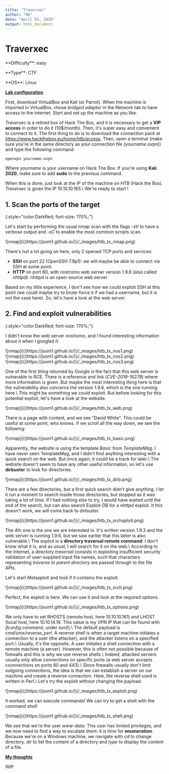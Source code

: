 ```yaml
---
title: "Traverxec"
author: "Me"
date: "April 03, 2020"
output: html_document
---
```


# Traverxec

 <div id="boxinfo">
 <div id="textbox">
 <p class="alignleft">**Difficulty**: easy</p>
 <p class="aligncenter">**Type**: CTF</p>
 <p class="alignright">**OS**: Linux</p>
 </div>
 <div style="clear: both;"></div>
 </div> 

<ins>**Lab configuration**</ins>

First, download VirtualBox and Kali (or Parrot). When the machine is imported in VirtualBox, chose *bridged adapter* in the Network tab to have access to the internet. Start and set up the machine as you like.

*Traverxec* is a retired box of Hack The Box, and it is necessary to get a **VIP access** in order to do it (10$/month). Then, it's super easy and convenient to connect to it. The first thing to do is to download the connection pack at <https://www.hackthebox.eu/home/htb/access>. Then, open a terminal (make sure you're in the same directory as your connection file (*yourname*.ovpn)) and type the following command:

~~~~
openvpn yourname.ovpn
~~~~~

Where *yourname* is your username on Hack The Box. 
If you're using **Kali 2020**, make sure to add **sudo** to the previous command.

When this is done, just look at the IP of the machine on HTB (Hack the Box). *Traverxec* is given the IP 10.10.10.165.\\
We're ready to start !

## 1. Scan the ports of the target
{:style="color:DarkRed; font-size: 170%;"}

Let's start by performing the usual nmap scan with the flags *-sV* to have a verbose output and *-sC* to enable the most common scripts scan.

<div class="img_container">
![nmap]({{https://jsom1.github.io/}}/_images/htb_tx_nmap.png)
</div>

There's not a lot going on here, only 2 opened TCP ports and services:

- **SSH** on port 22 (OpenSSH 7.9p1): we will maybe be able to connect via SSH at some point.
- **HTTP** on port 80, with nostromo web server version 1.9.6 (also called *nhttpd*): nhttpd is an open-source web server.

Based on my little experience, I don't see how we could exploit SSH at this point (we could maybe try to brute-force it if we had a username, but it is not the case here).
So, let's have a look at the web server.

## 2. Find and exploit vulnerabilities
{:style="color:DarkRed; font-size: 170%;"}

I didn't know the web server *nostromo*, and I found interesting information about it when I googled it:

<div class="img_container">
![nmap]({{https://jsom1.github.io/}}/_images/htb_tx_nos1.png)
</div>

<div class="img_container">
![nmap]({{https://jsom1.github.io/}}/_images/htb_tx_nos2.png)
</div>

<div class="img_container">
![nmap]({{https://jsom1.github.io/}}/_images/htb_tx_nos3.png)
</div>

One of the first thing returned by Google is the fact that this web server is vulnerable to RCE.
There is a reference and link (*CVE-2019-16278*) where more information is given. But maybe the most interesting thing here is that the vulnerability also concerns the version 1.9.6, which is the one running here.\\
This might be something we could exploit. But before looking for this potential exploit, let's have a look at the website.

<div class="img_container">
![nmap]({{https://jsom1.github.io/}}/_images/htb_tx_web.png)
</div>

There is a page with content, and we see "David White". This could be useful at some point, who knows.
If we scroll all the way down, we see the following:

<div class="img_container">
![nmap]({{https://jsom1.github.io/}}/_images/htb_tx_basic.png)
</div>

Apparently, the website is using the template *Basic* from *TemplateMag*. 
I have never seen TemplateMag, and I didn't find anything interesting with a quick search on the web. 
But once again, it could be a track for later.\\
The website doesn't seem to have any other useful information, so let's use **dirbuster** to look for directories.

<div class="img_container">
![nmap]({{https://jsom1.github.io/}}/_images/htb_tx_dirb.png)
</div>

There are a few directories, but a first quick search didn't give anything. I let it run a moment to search inside those directories, but stopped as it was taking a lot of time.
If I had nothing else to try, I would have waited until the end of the search, but can also search Exploit-DB for a *nhttpd* exploit.
It this doesn't work, we will come back to dirbuster.

<div class="img_container">
![nmap]({{https://jsom1.github.io/}}/_images/htb_tx_srchsploit.png)
</div>

The 4th one is the one we are interested in. It's written version 1.9.3 and the web server is running 1.9.6, but we saw earlier that this latter is also vulnerable.\\
The exploit is a **directory traversal remote command**: I don't know what it is, and as usual, I will search for it on the web.\\
According to the internet, a *directory traversal* consists in exploiting insufficient security validation of user-supplied input file names, such that characters representing *traverse to parent directory* are passed through to the file APIs.

Let's start Metasploit and look if it contains the exploit.

<div class="img_container">
![nmap]({{https://jsom1.github.io/}}/_images/htb_tx_srch.png)
</div>

Perfect, the exploit is here. We can use it and look at the required options.

<div class="img_container">
![nmap]({{https://jsom1.github.io/}}/_images/htb_tx_options.png)
</div>

We only have to set RHOSTS (remote host, here 10.10.10.161) and LHOST (local host, here 10.10.14.18. This value is my VPN IP that can be found with *ifconfig* command, under *tun0*).\\
The default payload is *cmd/unix/reverse_perl*. A reverse shell is when a target machine initiates a connection to a user (the attacker), and the attacker listens on a specified port.\\
Usually, it's the opposite. A user initiates a shell connection with a remote machine (a server). However, this is often not possible because of firewalls and this is why we use reverse shells.\\
Indeed, attacked servers usually only allow connections on specific ports (a web server accepts coonnections on ports 80 and 443).\\
Since firewalls usually don't limit outgoing connections, the idea is that we can establish a server on our machine and create a reverse connection.
Here, the reverse shell used is written in Perl.\\
Let's try the exploit without changing the payload.

<div class="img_container">
![nmap]({{https://jsom1.github.io/}}/_images/htb_tx_exploit.png)
</div>

It worked, we can execute commands! We can try to get a shell with the command *shell*:

<div class="img_container">
![nmap]({{https://jsom1.github.io/}}/_images/htb_tx_shell.png)
</div>

We see that we're the user *www-data*. This user has limited privileges, and we now need to find a way to escalate them: it is time for **enumeration**.
Because we're on a Windows machine, we navigate with *cd* to change directory, *dir* to list the content of a directory and *type* to display the content of a file.

<ins>**My thoughts**</ins>

WIP

